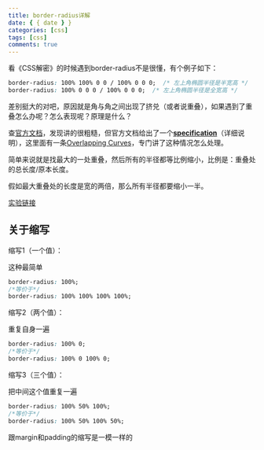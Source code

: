 ```yaml
---
title: border-radius详解
date: { { date } }
categories: [css]
tags: [css]
comments: true
---
```


看《CSS解密》的时候遇到border-radius不是很懂，有个例子如下：

```css
border-radius: 100% 100% 0 0 / 100% 0 0 0;  /* 左上角椭圆半径是半宽高 */
border-radius: 100% 0 0 0 / 100% 0 0 0;  /* 左上角椭圆半径是全宽高 */
```

差别挺大的对吧，原因就是角与角之间出现了挤兑（或者说重叠），如果遇到了重叠怎么办呢？怎么表现呢？原理是什么？

查[官方文档](https://developer.mozilla.org/en-US/docs/Web/CSS/border-radius)，发现讲的很粗糙，但官方文档给出了一个[**specification**](https://w3c.github.io/csswg-drafts/css-backgrounds/#border-radius)（详细说明），这里面有一条[Overlapping Curves](https://w3c.github.io/csswg-drafts/css-backgrounds/#corner-overlap)，专门讲了这种情况怎么处理。

简单来说就是找最大的一处重叠，然后所有的半径都等比例缩小，比例是：重叠处的总长度/原本长度。

假如最大重叠处的长度是宽的两倍，那么所有半径都要缩小一半。

[实验链接](https://codepen.io/liuqinh2s/pen/eYjzqMR)

## 关于缩写

缩写1（一个值）：

这种最简单

```css
border-radius: 100%;
/*等价于*/
border-radius: 100% 100% 100% 100%;
```

缩写2（两个值）：

重复自身一遍

```css
border-radius: 100% 0;
/*等价于*/
border-radius: 100% 0 100% 0;
```

缩写3（三个值）：

把中间这个值重复一遍

```css
border-radius: 100% 50% 100%;
/*等价于*/
border-radius: 100% 50% 100% 50%;
```

跟margin和padding的缩写是一模一样的




